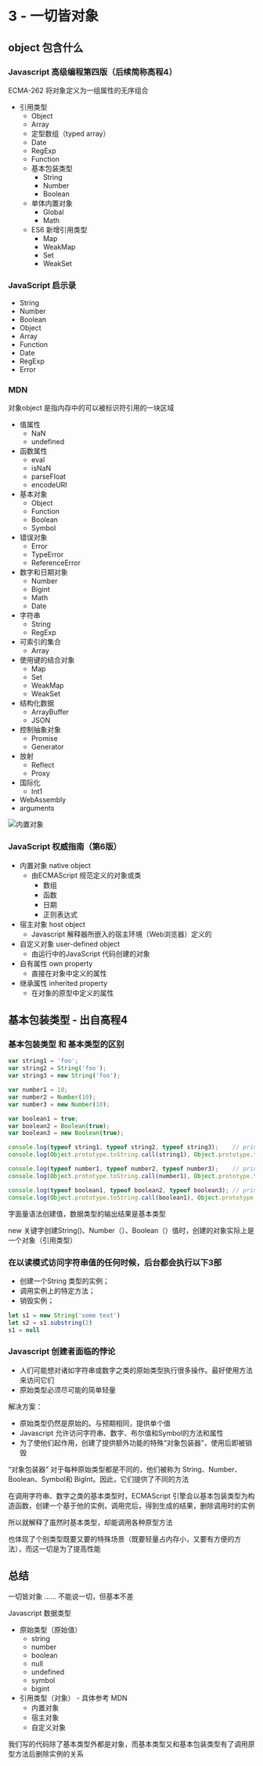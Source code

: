 # 3 - 一切皆对象

## object 包含什么

### Javascript 高级编程第四版（后续简称高程4）

ECMA-262 将对象定义为一组属性的无序组合


- 引用类型
  - Object
  - Array
  - 定型数组（typed array）
  - Date
  - RegExp
  - Function
  - 基本包装类型
    - String
    - Number
    - Boolean
  - 单体内置对象
    -  Global
    -  Math
   - ES6 新增引用类型
     - Map
     - WeakMap
     - Set
     - WeakSet

### JavaScript 启示录
- String
- Number
- Boolean
- Object
- Array
- Function
- Date
- RegExp
- Error

### MDN

对象object 是指内存中的可以被标识符引用的一块区域

- 值属性
  - NaN
  - undefined
- 函数属性
  - eval
  - isNaN
  - parseFloat
  - encodeURI
- 基本对象
  - Object
  - Function
  - Boolean
  - Symbol
- 错误对象
  - Error
  - TypeError
  - ReferenceError
- 数字和日期对象
  - Number
  - Bigint
  - Math
  - Date
- 字符串
  - String
  - RegExp
- 可索引的集合
  - Array
- 使用键的结合对象
  - Map
  - Set
  - WeakMap
  - WeakSet
- 结构化数据
  - ArrayBuffer
  - JSON
- 控制抽象对象
  - Promise
  - Generator
- 放射
  - Reflect
  - Proxy
- 国际化
  - lnt1
- WebAssembly
- arguments

![内置对象](/static/v2-418e6bb0fe7147b3f99df867ab091762_1440w.webp)

### JavaScript 权威指南（第6版）

- 内置对象 native object
  - 由ECMAScript 规范定义的对象或类
    - 数组
    - 函数
    - 日期
    - 正则表达式
- 宿主对象 host object
  -  Javascript 解释器所嵌入的宿主环境（Web浏览器）定义的
- 自定义对象 user-defined object
  - 由运行中的JavaScript 代码创建的对象
- 自有属性 own property
  - 直接在对象中定义的属性
- 继承属性 inherited property
  - 在对象的原型中定义的属性


## 基本包装类型 - 出自高程4

### 基本包装类型 和 基本类型的区别

```javascript
var string1 = 'foo';
var string2 = String('foo');
var string3 = new String('foo');

var number1 = 10;
var number2 = Number(10);
var number3 = new Number(10);

var boolean1 = true;
var boolean2 = Boolean(true);
var boolean3 = new Boolean(true);

console.log(typeof string1, typeof string2, typeof string3);    // print: string string object
console.log(Object.prototype.toString.call(string1), Object.prototype.toString.call(string2), Object.prototype.toString.call(string3)); // print: [object String] [object String] [object String]

console.log(typeof number1, typeof number2, typeof number3);    // print: number number object
console.log(Object.prototype.toString.call(number1), Object.prototype.toString(number2), Object.prototype.toString.call(number3));  // print: [object Number] [object Object] [object Number]

console.log(typeof boolean1, typeof boolean2, typeof boolean3); // print: boolean boolean object
console.log(Object.prototype.toString.call(boolean1), Object.prototype.toString(boolean2), Object.prototype.toString.call(boolean3));   // print: [object Boolean] [object Object] [object Boolean]
```

字面量语法创建值，数据类型的输出结果是基本类型

new 关键字创建String()、Number（）、Boolean（）值时，创建的对象实际上是一个对象（引用类型）

### 在以读模式访问字符串值的任何时候，后台都会执行以下3部

- 创建一个String 类型的实例；
- 调用实例上的特定方法；
- 销毁实例；

```javascript
let s1 = new String('some text')
let s2 = s1.substring(2)
s1 = null
```

### Javascript 创建者面临的悖论
- 人们可能想对诸如字符串或数字之类的原始类型执行很多操作。最好使用方法来访问它们
- 原始类型必须尽可能的简单轻量

解决方案：

- 原始类型仍然是原始的。与预期相同，提供单个值
- Javascript 允许访问字符串、数字、布尔值和Symbol的方法和属性
- 为了使他们起作用，创建了提供额外功能的特殊“对象包装器”，使用后即被销毁

“对象包装器” 对于每种原始类型都是不同的，他们被称为 String、Number、Boolean、Symbol和 BigInt。因此，它们提供了不同的方法

在调用字符串、数字之类的基本类型时，ECMAScript 引擎会以基本包装类型为构造函数，创建一个基于他的实例，调用完后，得到生成的结果，删除调用时的实例

所以就解释了虽然时基本类型，却能调用各种原型方法

也体现了个别类型既要又要的特殊场景（既要轻量占内存小，又要有方便的方法），而这一切是为了提高性能

## 总结

一切皆对象 …… 不能说一切，但基本不差

Javascript 数据类型
- 原始类型（原始值）
  - string
  - number
  - boolean
  - null
  - undefined
  - symbol
  - bigint
- 引用类型（对象） - 具体参考 MDN
  - 内置对象
  - 宿主对象
  - 自定义对象

我们写的代码除了基本类型外都是对象，而基本类型又和基本包装类型有了调用原型方法后删除实例的关系